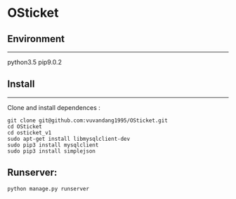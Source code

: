 # OSticket

 
## Environment 
-----------
python3.5
pip9.0.2


## Install
-------

Clone and install dependences :

```
git clone git@github.com:vuvandang1995/OSticket.git
cd OSticket
cd osticket_v1
sudo apt-get install libmysqlclient-dev
sudo pip3 install mysqlclient
sudo pip3 install simplejson
```

## Runserver: 

`python manage.py runserver`
